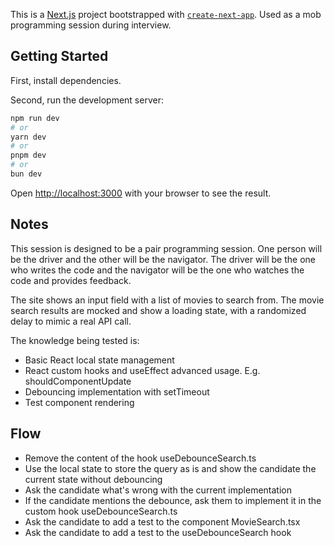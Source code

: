 This is a [Next.js](https://nextjs.org) project bootstrapped with [`create-next-app`](https://nextjs.org/docs/app/api-reference/cli/create-next-app). Used as a mob programming session during interview.

## Getting Started

First, install dependencies.

Second, run the development server:

```bash
npm run dev
# or
yarn dev
# or
pnpm dev
# or
bun dev
```

Open [http://localhost:3000](http://localhost:3000) with your browser to see the result.

## Notes

This session is designed to be a pair programming session. One person will be the driver and the other will be the navigator. The driver will be the one who writes the code and the navigator will be the one who watches the code and provides feedback.

The site shows an input field with a list of movies to search from. The movie search results are mocked and show a loading state, with a randomized delay to mimic a real API call.

The knowledge being tested is:
- Basic React local state management
- React custom hooks and useEffect advanced usage. E.g. shouldComponentUpdate
- Debouncing implementation with setTimeout
- Test component rendering

## Flow

- Remove the content of the hook useDebounceSearch.ts
- Use the local state to store the query as is and show the candidate the current state without debouncing
- Ask the candidate what's wrong with the current implementation
- If the candidate mentions the debounce, ask them to implement it in the custom hook useDebounceSearch.ts
- Ask the candidate to add a test to the component MovieSearch.tsx
- Ask the candidate to add a test to the useDebounceSearch hook
